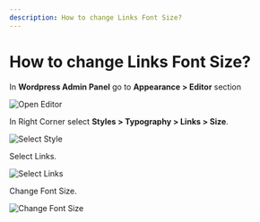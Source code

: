 ```yaml
---
description: How to change Links Font Size?
---
```


# How to change Links Font Size?

In **Wordpress Admin Panel** go to **Appearance > Editor** section

![Open Editor](/img/tutorial/lgfs1OpenEditor.webp)

In Right Corner select **Styles > Typography > Links > Size**. 

![Select Style](/img/tutorial/lgfs2selectStyle.webp)

Select Links.

![Select Links](/img/tutorial/lgfs3selectlinks.webp)

Change Font Size.

![Change Font Size](/img/tutorial/lgfs4ChangeSize.webp)